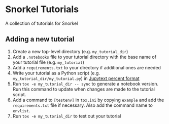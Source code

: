 # Snorkel Tutorials
A collection of tutorials for Snorkel

## Adding a new tutorial

1. Create a new top-level directory (e.g. `my_tutorial_dir`)
1. Add a `.notebooks` file to your tutorial directory with the base name of your tutorial file (e.g. `my_tutorial`)
1. Add a `requirements.txt` to your directory if additional ones are needed
1. Write your tutorial as a Python script (e.g. `my_tutorial_dir/my_tutorial.py`) in [Jupytext percent format](https://gist.github.com/mwouts/91f3e1262871cdaa6d35394cd14f9bdc)
1. Run `tox -e my_tutorial_dir -- sync` to generate a notebook version. Run this command to update when changes are made to the tutorial script.
1. Add a command to `[testenv]` in `tox.ini` by copying `example` and add the `requirements.txt` file if necessary. Also add the command name to `envlist`.
1. Run `tox -e my_tutorial_dir` to test out your tutorial
